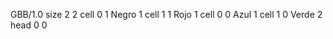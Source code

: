 <gs-board> GBB/1.0
size 2 2
cell 0 1 Negro 1 
cell 1 1 Rojo 1 
cell 0 0 Azul 1 
cell 1 0 Verde 2 
head 0 0
 </gs-board>